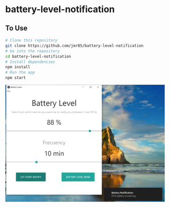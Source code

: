 # battery-level-notification


## To Use

```bash
# Clone this repository
git clone https://github.com/jmr85/battery-level-notification
# Go into the repository
cd battery-level-notification
# Install dependencies
npm install
# Run the app
npm start
```
![screen](https://github.com/jmr85/battery-level-notification/blob/master/img.png)